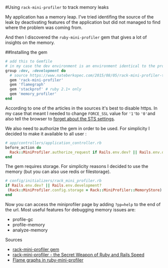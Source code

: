 
#Using `rack-mini-profiler` to track memory leaks

My application has a memory leap. I've tried identifing the source of the leak by deactivating features of the application but did not managed to find where the problem was coming from.

And then I discovered the `ruby-mini-profiler` gem that gives a lot of insights on the memory.

##Installing the gem

```ruby 
# add this to Gemfile 
# in my case the dev environment is an environment identical to the production one (but used to test branches under development)
group :dev, :development do
  # source https://www.nateberkopec.com/2015/08/05/rack-mini-profiler-the-secret-weapon.html
  gem 'rack-mini-profiler'
  gem 'flamegraph'
  gem 'stackprof' # ruby 2.1+ only
  gem 'memory_profiler'
end
```

According to one of the articles in the sources it's best to disable https. In my case that meant I needed to change `FORCE_SSL` value for `'1'`to `'0'`and also tell the browser to [forget about the STS settings](../chrome/clear_hsts_state.md).

We also need to authorize the gem in order to be used. For simplicity I decided to make it available to all user :

```ruby 
# app/controllers/application_controller.rb
before_action do
  Rack::MiniProfiler.authorize_request if Rails.env.dev? || Rails.env.development?
end
```

The gem requires storage. For simplicity reasons I decided to use the memory (but you can also use redis or filestorage). 

```ruby
# config/initializers/rack_mini_profiler.rb
if Rails.env.dev? || Rails.env.development?
 (Rack::MiniProfiler.config.storage = Rack::MiniProfiler::MemoryStore) if Rails.env.dev? || Rails.env.development?
end
```

Now you can access the miniprofiler page by adding `?pp=help` to the end of the url. Most useful features for debugging memory issues are:
* profile-gc 
* profile-memory 
* analyze-memory 

Sources
* [rack-mini-profiler gem](https://github.com/miniprofiler/rack-mini-profiler)
* [rack-mini-profiler - the Secret Weapon of Ruby and Rails Speed](https://www.nateberkopec.com/2015/08/05/rack-mini-profiler-the-secret-weapon.html)
* [Flame graphs in ruby-mini-profiler](https://samsaffron.com/archive/2013/03/19/flame-graphs-in-ruby-miniprofiler)
